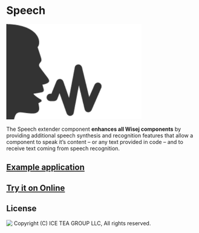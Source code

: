 Speech
====

<img src="../Support/Images/Speech.png" width="358" height="252">

The Speech extender component __enhances all Wisej components__ by providing additional speech synthesis and recognition features that allow a component to speak it’s content – or any text provided in code – and to receive text coming from speech recognition.

## [Example application](https://github.com/iceteagroup/wisej-examples/tree/master/CodeProject)

## [Try it on Online](http://demo.wisej.com/CodeProject)

License
-------
<img src="http://iceteagroup.com/wp-content/uploads/2017/01/Square-64x64-trasp.png" height="20" align="top"> Copyright (C) ICE TEA GROUP LLC, All rights reserved.
